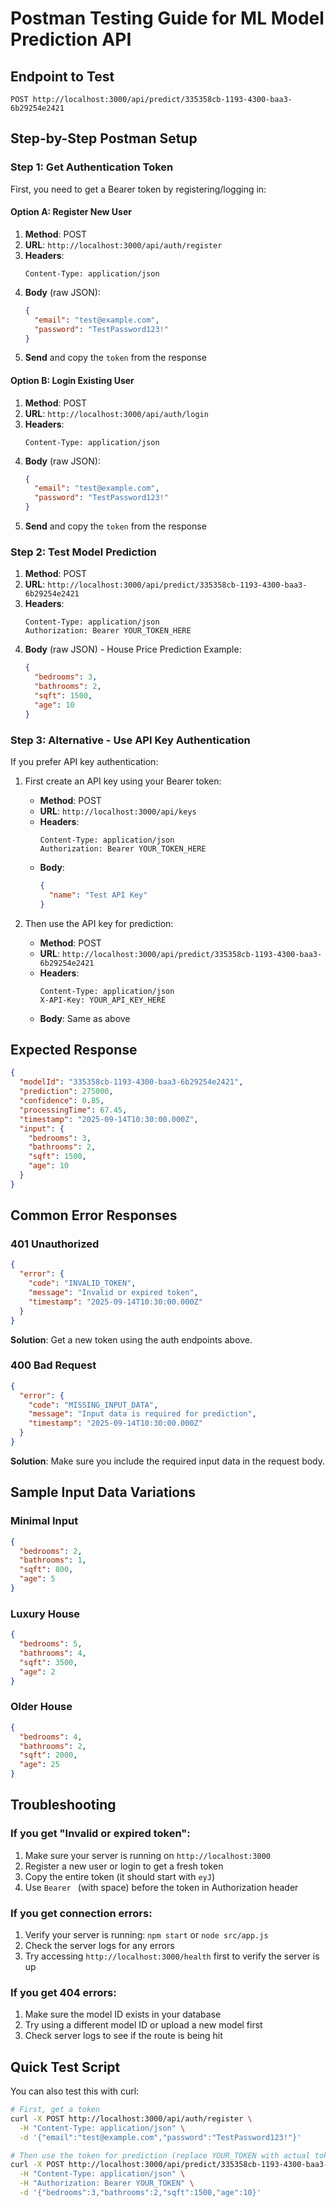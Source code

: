 # Postman Testing Guide for ML Model Prediction API

## Endpoint to Test
```
POST http://localhost:3000/api/predict/335358cb-1193-4300-baa3-6b29254e2421
```

## Step-by-Step Postman Setup

### Step 1: Get Authentication Token

First, you need to get a Bearer token by registering/logging in:

#### Option A: Register New User
1. **Method**: POST
2. **URL**: `http://localhost:3000/api/auth/register`
3. **Headers**:
   ```
   Content-Type: application/json
   ```
4. **Body** (raw JSON):
   ```json
   {
     "email": "test@example.com",
     "password": "TestPassword123!"
   }
   ```
5. **Send** and copy the `token` from the response

#### Option B: Login Existing User
1. **Method**: POST
2. **URL**: `http://localhost:3000/api/auth/login`
3. **Headers**:
   ```
   Content-Type: application/json
   ```
4. **Body** (raw JSON):
   ```json
   {
     "email": "test@example.com",
     "password": "TestPassword123!"
   }
   ```
5. **Send** and copy the `token` from the response

### Step 2: Test Model Prediction

1. **Method**: POST
2. **URL**: `http://localhost:3000/api/predict/335358cb-1193-4300-baa3-6b29254e2421`
3. **Headers**:
   ```
   Content-Type: application/json
   Authorization: Bearer YOUR_TOKEN_HERE
   ```
4. **Body** (raw JSON) - House Price Prediction Example:
   ```json
   {
     "bedrooms": 3,
     "bathrooms": 2,
     "sqft": 1500,
     "age": 10
   }
   ```

### Step 3: Alternative - Use API Key Authentication

If you prefer API key authentication:

1. First create an API key using your Bearer token:
   - **Method**: POST
   - **URL**: `http://localhost:3000/api/keys`
   - **Headers**:
     ```
     Content-Type: application/json
     Authorization: Bearer YOUR_TOKEN_HERE
     ```
   - **Body**:
     ```json
     {
       "name": "Test API Key"
     }
     ```

2. Then use the API key for prediction:
   - **Method**: POST
   - **URL**: `http://localhost:3000/api/predict/335358cb-1193-4300-baa3-6b29254e2421`
   - **Headers**:
     ```
     Content-Type: application/json
     X-API-Key: YOUR_API_KEY_HERE
     ```
   - **Body**: Same as above

## Expected Response

```json
{
  "modelId": "335358cb-1193-4300-baa3-6b29254e2421",
  "prediction": 275000,
  "confidence": 0.85,
  "processingTime": 67.45,
  "timestamp": "2025-09-14T10:30:00.000Z",
  "input": {
    "bedrooms": 3,
    "bathrooms": 2,
    "sqft": 1500,
    "age": 10
  }
}
```

## Common Error Responses

### 401 Unauthorized
```json
{
  "error": {
    "code": "INVALID_TOKEN",
    "message": "Invalid or expired token",
    "timestamp": "2025-09-14T10:30:00.000Z"
  }
}
```
**Solution**: Get a new token using the auth endpoints above.

### 400 Bad Request
```json
{
  "error": {
    "code": "MISSING_INPUT_DATA",
    "message": "Input data is required for prediction",
    "timestamp": "2025-09-14T10:30:00.000Z"
  }
}
```
**Solution**: Make sure you include the required input data in the request body.

## Sample Input Data Variations

### Minimal Input
```json
{
  "bedrooms": 2,
  "bathrooms": 1,
  "sqft": 800,
  "age": 5
}
```

### Luxury House
```json
{
  "bedrooms": 5,
  "bathrooms": 4,
  "sqft": 3500,
  "age": 2
}
```

### Older House
```json
{
  "bedrooms": 4,
  "bathrooms": 2,
  "sqft": 2000,
  "age": 25
}
```

## Troubleshooting

### If you get "Invalid or expired token":
1. Make sure your server is running on `http://localhost:3000`
2. Register a new user or login to get a fresh token
3. Copy the entire token (it should start with `eyJ`)
4. Use `Bearer ` (with space) before the token in Authorization header

### If you get connection errors:
1. Verify your server is running: `npm start` or `node src/app.js`
2. Check the server logs for any errors
3. Try accessing `http://localhost:3000/health` first to verify the server is up

### If you get 404 errors:
1. Make sure the model ID exists in your database
2. Try using a different model ID or upload a new model first
3. Check server logs to see if the route is being hit

## Quick Test Script

You can also test this with curl:

```bash
# First, get a token
curl -X POST http://localhost:3000/api/auth/register \
  -H "Content-Type: application/json" \
  -d '{"email":"test@example.com","password":"TestPassword123!"}'

# Then use the token for prediction (replace YOUR_TOKEN with actual token)
curl -X POST http://localhost:3000/api/predict/335358cb-1193-4300-baa3-6b29254e2421 \
  -H "Content-Type: application/json" \
  -H "Authorization: Bearer YOUR_TOKEN" \
  -d '{"bedrooms":3,"bathrooms":2,"sqft":1500,"age":10}'
```